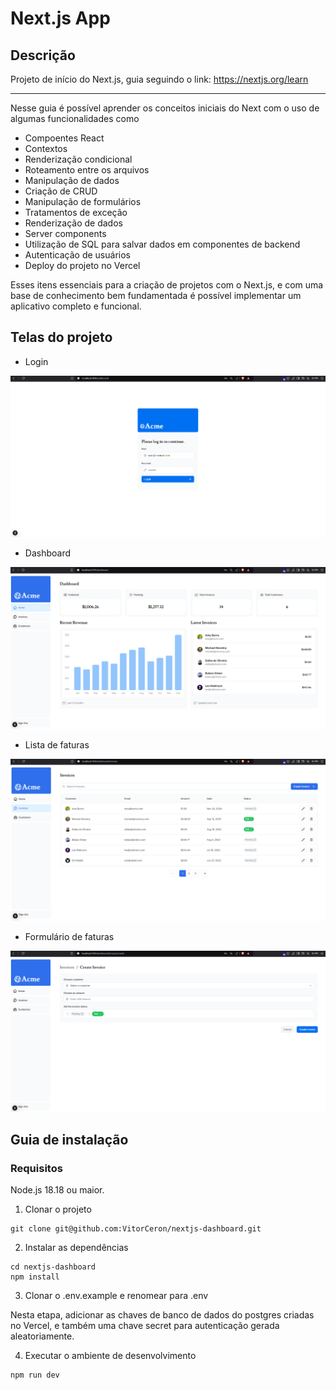 # Next.js App

## Descrição

Projeto de início do Next.js, guia seguindo o link: https://nextjs.org/learn

---

Nesse guia é possível aprender os conceitos iniciais do Next com o uso de algumas funcionalidades como 

- Compoentes React
- Contextos
- Renderização condicional
- Roteamento entre os arquivos
- Manipulação de dados
- Criação de CRUD
- Manipulação de formulários
- Tratamentos de exceção
- Renderização de dados
- Server components
- Utilização de SQL para salvar dados em componentes de backend
- Autenticação de usuários
- Deploy do projeto no Vercel

Esses itens essenciais para a criação de projetos com o Next.js, e com uma base de conhecimento bem fundamentada é possível implementar um aplicativo completo e funcional.

## Telas do projeto

- Login

![Página de login](public\login.png)

- Dashboard

![Página dashboard](public\dashboard.png)

- Lista de faturas

![Lista de faturas](public\lista-faturas.png)

- Formulário de faturas

![Formulário de faturas](public\form-faturas.png)

## Guia de instalação

### Requisitos

Node.js 18.18 ou maior.

1. Clonar o projeto

```
git clone git@github.com:VitorCeron/nextjs-dashboard.git
```

2. Instalar as dependências

```
cd nextjs-dashboard
npm install
```

3. Clonar o .env.example e renomear para .env

Nesta etapa, adicionar as chaves de banco de dados do postgres criadas no Vercel, e também uma chave secret para autenticação gerada aleatoriamente.

4. Executar o ambiente de desenvolvimento
```
npm run dev
```
